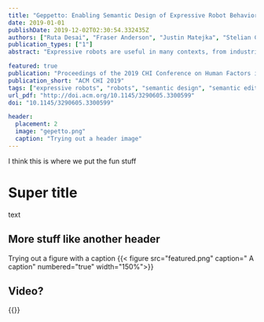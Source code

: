```yaml
---
title: "Geppetto: Enabling Semantic Design of Expressive Robot Behaviors"
date: 2019-01-01
publishDate: 2019-12-02T02:30:54.332435Z
authors: ["Ruta Desai", "Fraser Anderson", "Justin Matejka", "Stelian Coros", "James McCann", "George Fitzmaurice", "Tovi Grossman"]
publication_types: ["1"]
abstract: "Expressive robots are useful in many contexts, from industrial to entertainment applications. However, designing expressive robot behaviors requires editing a large number of unintuitive control parameters. We present an interactive, data-driven system that allows editing of these complex parameters in a semantic space. Our system combines a physics-based simulation that captures the robot's motion capabilities, and a crowd-powered framework that extracts relationships between the robot's motion parameters and the desired semantic behavior. These relationships enable mixed-initiative exploration of possible robot motions. We specifically demonstrate our system in the context of designing emotionally expressive behaviors. A user-study finds the system to be useful for more quickly developing desirable robot behaviors, compared to manual parameter editing."

featured: true
publication: "Proceedings of the 2019 CHI Conference on Human Factors in Computing Systems"
publication_short: "ACM CHI 2019"
tags: ["expressive robots", "robots", "semantic design", "semantic editing"]
url_pdf: "http://doi.acm.org/10.1145/3290605.3300599"
doi: "10.1145/3290605.3300599"

header:
  placement: 2
  image: "gepetto.png"
  caption: "Trying out a header image"
---
```


I think this is where we put the fun stuff

# Super title
text

## More stuff like another header
Trying out a figure with a caption
{{< figure src="featured.png" caption=" A caption" numbered="true" width="150%">}}

## Video?
{{<youtube EHYlrv1a0oA>}}